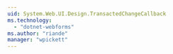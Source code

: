 ```yaml
---
uid: System.Web.UI.Design.TransactedChangeCallback
ms.technology: 
  - "dotnet-webforms"
ms.author: "riande"
manager: "wpickett"
---
```

